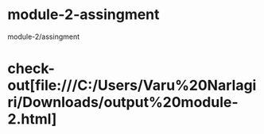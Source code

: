 # module-2-assingment
module-2/assingment
# check-out[file:///C:/Users/Varu%20Narlagiri/Downloads/output%20module-2.html]
